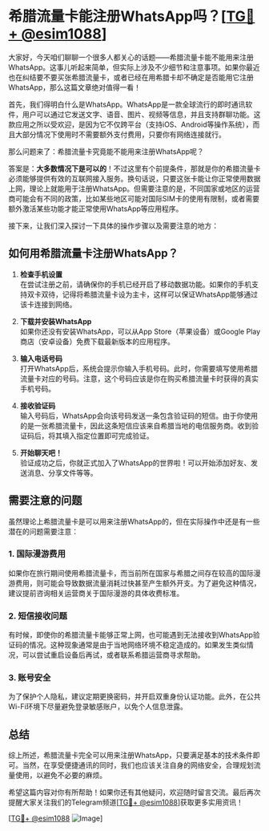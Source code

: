 # 希腊流量卡能注册WhatsApp吗？[[TG💪+ @esim1088](https://t.me/s/esim1088)]

大家好，今天咱们聊聊一个很多人都关心的话题——希腊流量卡能不能用来注册WhatsApp。这事儿听起来简单，但实际上涉及不少细节和注意事项。如果你最近也在纠结要不要买张希腊流量卡，或者已经在用希腊卡却不确定是否能用它注册WhatsApp，那么这篇文章绝对值得一看！

首先，我们得明白什么是WhatsApp。WhatsApp是一款全球流行的即时通讯软件，用户可以通过它发送文字、语音、图片、视频等信息，并且支持群聊功能。这款应用之所以受欢迎，是因为它不仅跨平台（支持iOS、Android等操作系统），而且大部分情况下使用时不需要额外支付费用，只要你有网络连接就行。

那么问题来了：希腊流量卡究竟能不能用来注册WhatsApp呢？

答案是：**大多数情况下是可以的**！不过这里有个前提条件，那就是你的希腊流量卡必须能够提供有效的互联网接入服务。换句话说，只要这张卡能让你正常使用数据上网，理论上就能用于注册WhatsApp。但需要注意的是，不同国家或地区的运营商可能会有不同的政策，比如某些地区可能对国际SIM卡的使用有限制，或者需要额外激活某些功能才能正常使用WhatsApp等应用程序。

接下来，让我们深入探讨一下具体的操作步骤以及需要注意的地方：

## 如何用希腊流量卡注册WhatsApp？

1. **检查手机设置**  
   在尝试注册之前，请确保你的手机已经开启了移动数据功能。如果你的手机支持双卡双待，记得将希腊流量卡设为主卡，这样可以保证WhatsApp能够通过该卡连接到网络。

2. **下载并安装WhatsApp**  
   如果你还没有安装WhatsApp，可以从App Store（苹果设备）或Google Play商店（安卓设备）免费下载最新版本的应用程序。

3. **输入电话号码**  
   打开WhatsApp后，系统会提示你输入手机号码。此时，你需要填写使用希腊流量卡对应的号码。注意，这个号码应该是你在购买希腊流量卡时获得的真实手机号码。

4. **接收验证码**  
   输入号码后，WhatsApp会向该号码发送一条包含验证码的短信。由于你使用的是一张希腊流量卡，因此这条短信应该来自希腊当地的电信服务商。收到验证码后，将其填入指定位置即可完成验证。

5. **开始聊天吧！**  
   验证成功之后，你就正式加入了WhatsApp的世界啦！可以开始添加好友、发送消息、分享文件等等。

## 需要注意的问题

虽然理论上希腊流量卡是可以用来注册WhatsApp的，但在实际操作中还是有一些潜在的问题需要注意：

### 1. 国际漫游费用
如果你在旅行期间使用希腊流量卡，而当前所在国家与希腊之间存在较高的国际漫游费用，则可能会导致数据流量消耗过快甚至产生额外开支。为了避免这种情况，建议提前咨询相关运营商关于国际漫游的具体收费标准。

### 2. 短信接收问题
有时候，即使你的希腊流量卡能够正常上网，也可能遇到无法接收到WhatsApp验证码的情况。这种现象通常是由于当地网络环境不稳定造成的。如果发生类似情况，可以尝试重启设备后再试，或者联系希腊运营商寻求帮助。

### 3. 账号安全
为了保护个人隐私，建议定期更换密码，并开启双重身份认证功能。此外，在公共Wi-Fi环境下尽量避免登录敏感账户，以免个人信息泄露。

## 总结

综上所述，希腊流量卡完全可以用来注册WhatsApp，只要满足基本的技术条件即可。当然，在享受便捷通讯的同时，我们也应该关注自身的网络安全，合理规划流量使用，以避免不必要的麻烦。

希望这篇内容对你有所帮助！如果你还有其他疑问，欢迎随时留言交流。最后再次提醒大家关注我们的Telegram频道[[TG💪+ @esim1088](https://t.me/s/esim1088)]获取更多实用资讯！

[[TG💪+ @esim1088](https://t.me/s/esim1088) ![Image](https://i.postimg.cc/4NQfJmqS/Snipaste-2025-05-13-00-14-12.png)]
